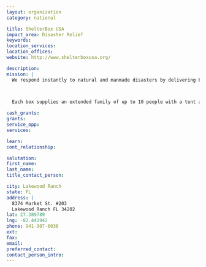 ```yaml
---
layout: organization
category: national

title: ShelterBox USA
impact_area: Disaster Relief
keywords: 
location_services: 
location_offices: 
website: http://www.shelterboxusa.org/

description: 
mission: |
  We respond instantly to natural and manmade disasters by delivering boxes of aid to those who are most in need.

  

  Each box supplies an extended family of up to 10 people with a tent and essential equipment to use while they are displaced or homeless.

cash_grants: 
grants: 
service_opp: 
services: 

learn: 
cont_relationship: 

salutation: 
first_name: 
last_name: 
title_contact_person: 

city: Lakewood Ranch
state: FL
address: |
  8374 Market St. #203  
  Lakewood Ranch FL 34202
lat: 27.389789
lng: -82.441942
phone: 941-907-6036
ext: 
fax: 
email: 
preferred_contact: 
contact_person_intro: 
---
```

